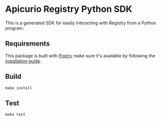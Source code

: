 # Apicurio Registry Python SDK

This is a generated SDK for easily interacting with Registry from a Python program.

## Requirements

This package is built with [Poetry](https://python-poetry.org/) make sure it's available by following the [installation guide](https://python-poetry.org/docs/#installation).

## Build

```
make install
```

## Test

```
make test
```
